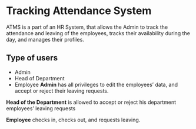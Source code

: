 
# Tracking Attendance System 

ATMS is a part of an HR System, that allows the Admin to track the attendance and leaving of the employees, tracks their availability during the day, and manages their profiles.


## Type of users
- Admin 
- Head of Department
- Employee
**Admin** has all privileges to edit the employees’ data, and accept or reject their leaving requests. 

**Head of the Department** is allowed to accept or reject his department employees’ leaving requests

**Employee** checks in, checks out, and requests leaving.